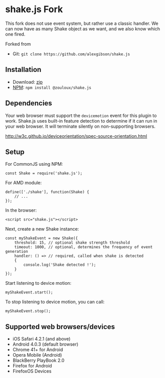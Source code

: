 shake.js Fork
=======================================

This fork does not use event system, but rather use a classic handler.
We can now have as many Shake object as we want, and we also know which one fired.


Forked from
* Git: `git clone https://github.com/alexgibson/shake.js`

Installation
---------------------------------------
* Download: [zip](https://github.com/zouloux/shake.js/zipball/master)
* [NPM](https://www.npmjs.org/): `npm install @zouloux/shake.js`


Dependencies
---------------------------------------

Your web browser must support the `devicemotion` event for this plugin to work. Shake.js uses built-in feature detection to determine if it can run in your web browser. It will terminate silently on non-supporting browsers.

http://w3c.github.io/deviceorientation/spec-source-orientation.html

Setup
---------------------------------------

For CommonJS using NPM:

```
const Shake = require('shake.js');
```

For AMD module:

```
define(['./shake'], function(Shake) {
    // ...
});
```

In the browser:

```
<script src="shake.js"></script>
```

Next, create a new Shake instance:

```
const myShakeEvent = new Shake({
    threshold: 15, // optional shake strength threshold
    timeout: 1000, // optional, determines the frequency of event generation
    handler: () => // required, called when shake is detected
    {
    	console.log('Shake detected !');
    }
});
```

Start listening to device motion:

```
myShakeEvent.start();
```

To stop listening to device motion, you can call:

```
myShakeEvent.stop();
```

Supported web browsers/devices
---------------------------------------

- iOS Safari 4.2.1 (and above)
- Android 4.0.3 (default browser)
- Chrome 41+ for Android
- Opera Mobile (Android)
- BlackBerry PlayBook 2.0
- Firefox for Android
- FirefoxOS Devices
